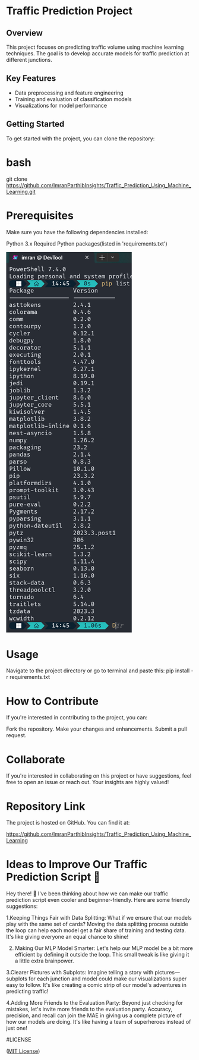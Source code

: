 # Traffic Prediction Project

## Overview

This project focuses on predicting traffic volume using machine learning techniques. The goal is to develop accurate models for traffic prediction at different junctions.

## Key Features

- Data preprocessing and feature engineering
- Training and evaluation of classification models
- Visualizations for model performance

## Getting Started

To get started with the project, you can clone the repository:

# bash

git clone https://github.com/ImranParthibInsights/Traffic_Prediction_Using_Machine_Learning.git

# Prerequisites

Make sure you have the following dependencies installed:

Python 3.x
Required Python packages(listed in 'requirements.txt')

![Alt text](image.png)

# Usage

Navigate to the project directory or go to terminal and paste this:
pip install -r requirements.txt

# How to Contribute

If you're interested in contributing to the project, you can:

Fork the repository.
Make your changes and enhancements.
Submit a pull request.

# Collaborate

If you're interested in collaborating on this project or have suggestions, feel free to open an issue or reach out. Your insights are highly valued!

# Repository Link

The project is hosted on GitHub. You can find it at:

https://github.com/ImranParthibInsights/Traffic_Prediction_Using_Machine_Learning

# Ideas to Improve Our Traffic Prediction Script 🚀

Hey there! 👋 I've been thinking about how we can make our traffic prediction script even cooler and beginner-friendly. Here are some friendly suggestions:

1.Keeping Things Fair with Data Splitting:
What if we ensure that our models play with the same set of cards? Moving the data splitting process outside the loop can help each model get a fair share of training and testing data. It's like giving everyone an equal chance to shine!

2. Making Our MLP Model Smarter:
   Let's help our MLP model be a bit more efficient by defining it outside the loop. This small tweak is like giving it a little extra brainpower.

3.Clearer Pictures with Subplots:
Imagine telling a story with pictures—subplots for each junction and model could make our visualizations super easy to follow. It's like creating a comic strip of our model's adventures in predicting traffic!

4.Adding More Friends to the Evaluation Party:
Beyond just checking for mistakes, let's invite more friends to the evaluation party. Accuracy, precision, and recall can join the MAE in giving us a complete picture of how our models are doing. It's like having a team of superheroes instead of just one!

#LICENSE

([MIT License](LICENSE))

